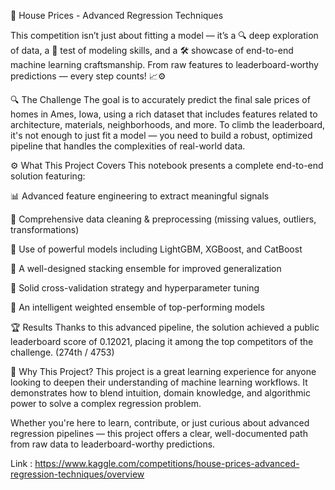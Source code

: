 🏡 House Prices - Advanced Regression Techniques 
 
This competition isn’t just about fitting a model — it’s a 🔍 deep exploration of data, a 🧠 test of modeling skills, and a 🛠️ showcase of end-to-end machine learning craftsmanship. From raw features to leaderboard-worthy predictions — every step counts! 📈⚙️

🔍 The Challenge
The goal is to accurately predict the final sale prices of homes in Ames, Iowa, using a rich dataset that includes features related to architecture, materials, neighborhoods, and more. To climb the leaderboard, it's not enough to just fit a model — you need to build a robust, optimized pipeline that handles the complexities of real-world data.

⚙️ What This Project Covers
This notebook presents a complete end-to-end solution featuring:

📊 Advanced feature engineering to extract meaningful signals

🧹 Comprehensive data cleaning & preprocessing (missing values, outliers, transformations)

🧠 Use of powerful models including LightGBM, XGBoost, and CatBoost

🧩 A well-designed stacking ensemble for improved generalization

🧪 Solid cross-validation strategy and hyperparameter tuning

🧠 An intelligent weighted ensemble of top-performing models

🏆 Results
Thanks to this advanced pipeline, the solution achieved a public leaderboard score of 0.12021, placing it among the top competitors of the challenge. (274th / 4753)

🚀 Why This Project?
This project is a great learning experience for anyone looking to deepen their understanding of machine learning workflows. It demonstrates how to blend intuition, domain knowledge, and algorithmic power to solve a complex regression problem.

Whether you're here to learn, contribute, or just curious about advanced regression pipelines — this project offers a clear, well-documented path from raw data to leaderboard-worthy predictions.

Link  : https://www.kaggle.com/competitions/house-prices-advanced-regression-techniques/overview
